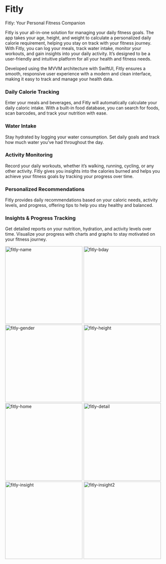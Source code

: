 # Fitly
Fitly: Your Personal Fitness Companion

Fitly is your all-in-one solution for managing your daily fitness goals. The app takes your age, height, and weight to calculate a personalized daily calorie requirement, helping you stay on track with your fitness journey. With Fitly, you can log your meals, track water intake, monitor your workouts, and gain insights into your daily activity. It’s designed to be a user-friendly and intuitive platform for all your health and fitness needs.

Developed using the MVVM architecture with SwiftUI, Fitly ensures a smooth, responsive user experience with a modern and clean interface, making it easy to track and manage your health data.

### Daily Calorie Tracking
Enter your meals and beverages, and Fitly will automatically calculate your daily caloric intake. With a built-in food database, you can search for foods, scan barcodes, and track your nutrition with ease.

### Water Intake
Stay hydrated by logging your water consumption. Set daily goals and track how much water you’ve had throughout the day.

### Activity Monitoring
Record your daily workouts, whether it’s walking, running, cycling, or any other activity. Fitly gives you insights into the calories burned and helps you achieve your fitness goals by tracking your progress over time.

### Personalized Recommendations
Fitly provides daily recommendations based on your caloric needs, activity levels, and progress, offering tips to help you stay healthy and balanced.

### Insights & Progress Tracking
Get detailed reports on your nutrition, hydration, and activity levels over time. Visualize your progress with charts and graphs to stay motivated on your fitness journey.


<img src="https://github.com/user-attachments/assets/6ea2946f-7ff2-49c3-8d4c-f366b4d89a74" alt="fitly-name" width="250"/>
<img src="https://github.com/user-attachments/assets/81fc4a7c-5615-4f04-be19-bc2807929aa5" alt="fitly-bday" width="250"/>
<img src="https://github.com/user-attachments/assets/ddecbb3b-5701-4302-9171-0fb17b00f0eb" alt="fitly-gender" width="250"/>
<img src="https://github.com/user-attachments/assets/7f88c746-2b8e-4cef-8e38-ca047c1bcb85" alt="fitly-height" width="250"/>
<img src="https://github.com/user-attachments/assets/29e8c1a0-2d32-40a6-ab53-c9e26cecf35d" alt="fitly-home" width="250"/>
<img src="https://github.com/user-attachments/assets/8f8d41eb-52e5-4740-9fb9-7decb708dbbb" alt="fitly-detail" width="250"/>
<img src="https://github.com/user-attachments/assets/85ff7863-306d-4536-aff0-deb2f3a7ba1b" alt="fitly-insight" width="250"/>
<img src="https://github.com/user-attachments/assets/38ba8f04-66c4-4c4f-a0ec-d3fddaff40c8" alt="fitly-insight2" width="250"/>




